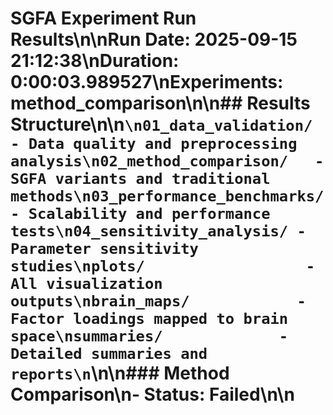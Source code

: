 # SGFA Experiment Run Results\n\n**Run Date:** 2025-09-15 21:12:38\n**Duration:** 0:00:03.989527\n**Experiments:** method_comparison\n\n## Results Structure\n\n```\n01_data_validation/     - Data quality and preprocessing analysis\n02_method_comparison/   - SGFA variants and traditional methods\n03_performance_benchmarks/ - Scalability and performance tests\n04_sensitivity_analysis/ - Parameter sensitivity studies\nplots/                  - All visualization outputs\nbrain_maps/            - Factor loadings mapped to brain space\nsummaries/             - Detailed summaries and reports\n```\n\n### Method Comparison\n- Status: Failed\n\n